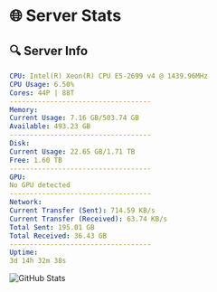 # 🌐 Server Stats
## 🔍 Server Info
```yaml
CPU: Intel(R) Xeon(R) CPU E5-2699 v4 @ 1439.96MHz
CPU Usage: 6.50%
Cores: 44P | 88T
-----------------------------------
Memory:
Current Usage: 7.16 GB/503.74 GB
Available: 493.23 GB
-----------------------------------
Disk:
Current Usage: 22.65 GB/1.71 TB
Free: 1.60 TB
-----------------------------------
GPU:
No GPU detected
-----------------------------------
Network:
Current Transfer (Sent): 714.59 KB/s
Current Transfer (Received): 63.74 KB/s
Total Sent: 195.01 GB
Total Received: 36.43 GB
-----------------------------------
Uptime:
3d 14h 32m 38s
```
![GitHub Stats](https://img.shields.io/badge/Updated-2025-04-23_07:41:26-blue)